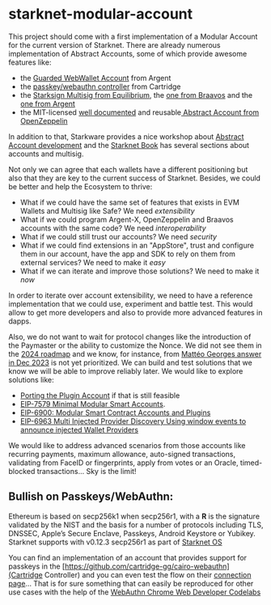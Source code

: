 # starknet-modular-account

This project should come with a first implementation of a Modular Account for
the current version of Starknet. There are already numerous implementation of
Abstract Accounts, some of which provide awesome features like:

- the [Guarded WebWallet Account](https://github.com/argentlabs/argent-contracts-starknet) from Argent
- the [passkey/webauthn controller](https://github.com/cartridge-gg/cairo-webauthn) from Cartridge
- the [Starksign Multisig from Equilibrium](https://github.com/eqlabs/starknet-multisig),
  the [one from Braavos](https://github.com/myBraavos/braavos-account-cairo) and
  the [one from Argent](https://github.com/argentlabs/argent-contracts-starknet)
- the MIT-licensed [well documented](https://docs.openzeppelin.com/contracts-cairo/0.10.0/accounts) 
  and reusable[ Abstract Account from OpenZeppelin](https://github.com/OpenZeppelin/cairo-contracts/tree/main/src/account)

In addition to that, Starkware provides a nice workshop about
[Abstract Account development](https://github.com/starknet-edu/aa-workshop) and
the [Starknet Book](https://book.starknet.io) has several sections about
accounts and multisig.

Not only we can agree that each wallets have a different positioning but also
that they are key to the current success of Starknet. Besides, we could be
better and help the Ecosystem to thrive:

- What if we could have the same set of features that exists in EVM Wallets and
  Multisig like Safe? We need *extensibility* 
- What if we could program Argent-X, OpenZeppelin and Braavos accounts with the
  same code? We need *interoperability*
- What if we could still trust our accounts? We need *security*
- What if we could find extensions in an "AppStore", trust and configure them
  in our account, have the app and SDK to rely on them from external services?
  We need to make it *easy*
- What if we can iterate and improve those solutions? We need to make it *now*

In order to iterate over account extensibility, we need to have a reference
implementation that we could use, experiment and battle test. This would allow
to get more developers and also to provide more advanced features in dapps.

Also, we do not want to wait for protocol changes like the introduction of the
Paymaster or the ability to customize the Nonce. We did not
see them in the [2024 roadmap](https://community.starknet.io/t/starknet-2024-roadmap-plan-of-intent/113006) and we know, for instance, from
[Mattéo Georges answer in Dec 2023](https://community.starknet.io/t/snip-strk-fee-token/101924/15)
is not yet prioritized. We can build and test solutions that we know we will
be able to improve reliably later. We would like to explore solutions like:

- [Porting the Plugin Account](https://github.com/argentlabs/starknet-plugin-account)
  if that is still feasible
- [EIP-7579 Minimal Modular Smart Accounts](https://eips.ethereum.org/EIPS/eip-7579).
- [EIP-6900: Modular Smart Contract Accounts and Plugins](https://eips.ethereum.org/EIPS/eip-6900) 
- [EIP-6963 Multi Injected Provider Discovery Using window events to announce injected Wallet Providers](https://eips.ethereum.org/EIPS/eip-6963)

We would like to address advanced scenarios from those accounts like recurring
payments, maximum allowance, auto-signed transactions, validating from FaceID or
fingerprints, apply from votes or an Oracle, timed-blocked transactions... Sky
is the limit!

## Bullish on Passkeys/WebAuthn:

Ethereum is based on secp256k1 when secp256r1, with a **R** is the signature
validated by the NIST and the basis for a number of protocols including TLS,
DNSSEC, Apple’s Secure Enclave, Passkeys, Android Keystore or Yubikey. Starknet
supports with v0.12.3 secp256r1 as part of
[Starknet OS](https://community.starknet.io/t/starknet-next-versions-v0-12-3-v0-13-0-and-sepolia-testnet-migration/106529)

You can find an implementation of an account that provides support for passkeys
in the [https://github.com/cartridge-gg/cairo-webauthn](Cartridge Controller)
and you can even test the flow on their
[connection page](https://x.cartridge.gg/login)... That is for sure something
that can easily be reproduced for other use cases with the help of the
[WebAuthn Chrome Web Developer Codelabs](https://developers.google.com/codelabs/webauthn-reauth)
